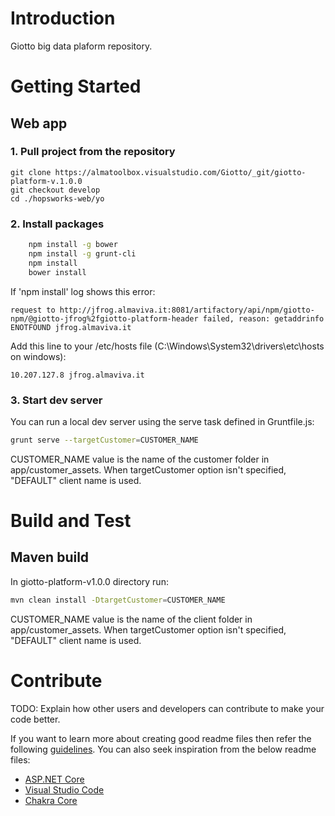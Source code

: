 # Introduction

Giotto big data plaform repository.

# Getting Started
## Web app
### 1. Pull project from the repository
	git clone https://almatoolbox.visualstudio.com/Giotto/_git/giotto-platform-v.1.0.0
    git checkout develop
    cd ./hopsworks-web/yo

### 2. Install packages
```sh
	npm install -g bower
    npm install -g grunt-cli
	npm install
    bower install
```

If 'npm install' log shows this error:
```
request to http://jfrog.almaviva.it:8081/artifactory/api/npm/giotto-npm/@giotto-jfrog%2fgiotto-platform-header failed, reason: getaddrinfo ENOTFOUND jfrog.almaviva.it
```

Add this line to your /etc/hosts file (C:\Windows\System32\drivers\etc\hosts on windows):
```
10.207.127.8 jfrog.almaviva.it
```

### 3. Start dev server
You can run a local dev server using the serve task defined in Gruntfile.js:

```sh
grunt serve --targetCustomer=CUSTOMER_NAME
```

CUSTOMER_NAME value is the name of the customer folder in app/customer_assets. When targetCustomer option isn't specified, "DEFAULT" client name is used.

# Build and Test

## Maven build
In giotto-platform-v1.0.0 directory run:

```sh
mvn clean install -DtargetCustomer=CUSTOMER_NAME
```
CUSTOMER_NAME value is the name of the client folder in app/customer_assets. When targetCustomer option isn't specified, "DEFAULT" client name is used.

# Contribute

TODO: Explain how other users and developers can contribute to make your code better.

If you want to learn more about creating good readme files then refer the following [guidelines](https://www.visualstudio.com/en-us/docs/git/create-a-readme). You can also seek inspiration from the below readme files:

- [ASP.NET Core](https://github.com/aspnet/Home)
- [Visual Studio Code](https://github.com/Microsoft/vscode)
- [Chakra Core](https://github.com/Microsoft/ChakraCore)
